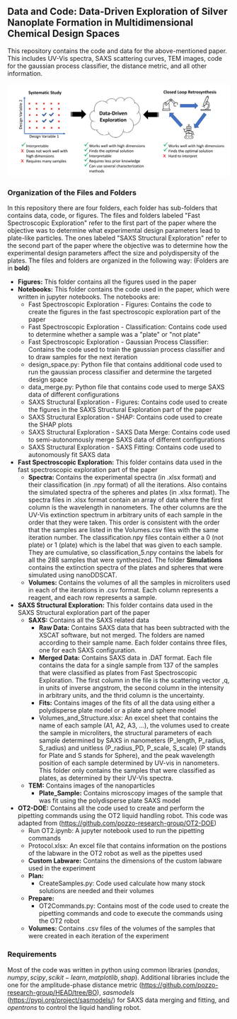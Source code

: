 ## Data and Code: Data-Driven Exploration of Silver Nanoplate Formation in Multidimensional Chemical Design Spaces

This repository contains the code and data for the above-mentioned paper. This includes UV-Vis spectra, SAXS scattering curves, TEM images, code for the gaussian process classifier, the distance metric, and all other information. 

<p align="center">
  <img src= "Figures/TOC_Image.PNG" width = "700" />
</p>

### Organization of the Files and Folders
In this repository there are four folders, each folder has sub-folders that contains data, code, or figures. The files and folders labeled "Fast Spectroscopic Exploration" refer to the first part of the paper where the objective was to determine what experimental design parameters lead to plate-like particles. The ones labeled "SAXS Structural Exploration" refer to the second part of the paper where the objective was to determine how the experimental design parameters affect the size and polydispersity of the plates. The files and folders are organized in the following way: (Folders are in **bold**)

- **Figures:** This folder contains all the figures used in the paper
- **Notebooks:** This folder contains the code used in the paper, which were written in jupyter notebooks. The notebooks are:
  - Fast Spectroscopic Exploration - Figures: Contains the code to create the figures in the fast spectroscopic exploration part of the paper
  - Fast Spectroscopic Exploration - Classification: Contains code used to determine whether a sample was a "plate" or "not plate"
  - Fast Spectroscopic Exploration - Gaussian Process Classifier: Contains the code used to train the gaussian process classifier and to draw samples for the next iteration
  - design_space.py: Python file that contains additional code used to run the gaussian process classifier and determine the targeted design space
  - data_merge.py: Python file that contains code used to merge SAXS data of different configurations
  - SAXS Structural Exploration - Figures: Contains code used to create the figures in the SAXS Structural Exploration part of the paper
  - SAXS Structural Exploration - SHAP: Contains code used to create the SHAP plots
  - SAXS Structural Exploration - SAXS Data Merge: Contains code used to semi-autonomously merge SAXS data of different configurations 
  - SAXS Structural Exploration - SAXS Fitting: Contains code used to autonomously fit SAXS data 
- **Fast Spectroscopic Exploration:** This folder contains data used in the fast spectroscopic exploration part of the paper
  - **Spectra:** Contains the experimental spectra (in .xlsx format) and their classification (in .npy format) of all the iterations. Also contains the simulated spectra of the spheres and plates (in .xlsx format). The spectra files in .xlsx format contain an array of data where the first column is the wavelength in nanometers. The other columns are the UV-Vis extinction spectrum in arbitrary units of each sample in the order that they were taken. This order is consistent with the order that the samples are listed in the Volumes.csv files with the same iteration number. The classification.npy files contain either a 0 (not plate) or 1 (plate) which is the label that was given to each sample. They are cumulative, so classification_5.npy contains the labels for all the 288 samples that were synthesized. The folder **Simulations** contains the extinction spectra of the plates and spheres that were simulated using nanoDDSCAT. 
  - **Volumes:** Contains the volumes of all the samples in microliters used in each of the iterations in .csv format. Each column represents a reagent, and each row represents a sample.
- **SAXS Structural Exploration:** This folder contains data used in the SAXS Structural exploration part of the paper
  - **SAXS:** Contains all the SAXS related data 
    - **Raw Data:** Contains SAXS data that has been subtracted with the XSCAT software, but not merged. The folders are named according to their sample name. Each folder contains three files, one for each SAXS configuration.  
    - **Merged Data:** Contains SAXS data in .DAT format. Each file contains the data for a single sample from 137 of the samples that were classified as plates from Fast Spectroscopic Exploration.  The first column in the file is the scattering vector ,q, in units of inverse angstrom, the second column in the intensity in arbitrary units, and the thrid column is the uncertainty. 
    - **Fits:** Contains images of the fits of all the data using either a polydisperse plate model or a plate and sphere model
    - Volumes_and_Structure.xlsx: An excel sheet that contains the name of each sample (A1, A2, A3, ...), the volumes used to create the sample in microliters, the structural parameters of each sample determined by SAXS in nanometers (P_length, P_radius, S_radius) and unitless (P_radius_PD, P_scale, S_scale) (P stands for Plate and S stands for Sphere), and the peak wavelength position of each sample determined by UV-vis in nanometers. This folder only contains the samples that were classified as plates, as determined by their UV-Vis spectra. 
  - **TEM:** Contains images of the nanoparticles
    - **Plate_Sample:** Contains microscopy images of the sample that was fit using the polydisperse plate SAXS model
- **OT2-DOE:** Contains all the code used to create and perform the pipetting commands using the OT2 liquid handling robot. This code was adapted from (https://github.com/pozzo-research-group/OT2-DOE)
  - Run OT2.ipynb: A jupyter notebook used to run the pipetting commands 
  - Protocol.xlsx: An excel file that contains information on the postions of the labware in the OT2 robot as well as the pipettes used 
  - **Custom Labware:** Contains the dimensions of the custom labware used in the experiment
  - **Plan:**
    - CreateSamples.py: Code used calculate how many stock solutions are needed and their volumes
  - **Prepare:**
    - OT2Commands.py: Contains most of the code used to create the pipetting commands and code to execute the commands using the OT2 robot 
  - **Volumes:** Contains .csv files of the volumes of the samples that were created in each iteration of the experiment
    

### Requirements
Most of the code was written in python using common libraries ($pandas, numpy, scipy, scikit-learn, matplotlib, shap$). Additional libraries include the one for the amplitude-phase distance metric (https://github.com/pozzo-research-group/HEAD/tree/BO), $sasmodels$ (https://pypi.org/project/sasmodels/) for SAXS data merging and fitting, and $opentrons$ to control the liquid handling robot.

